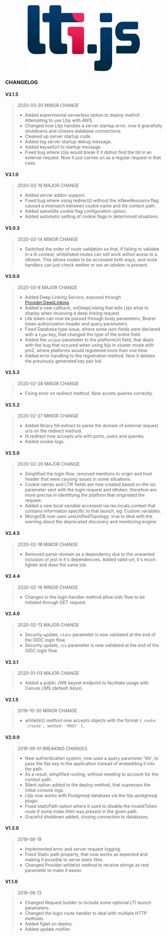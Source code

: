 
<div align="center">
	<br>
	<br>
	<a href="https://cvmcosta.github.io/ltijs"><img width="360" src="logo-300.svg"></img></a>
</div>


### CHANGELOG

#### V3.1.5
> 2020-03-20
> MINOR CHANGE
> - Added experimental serverless option to deploy methof. Attempting to use Ltijs with AWS.
> - Changed how Ltijs handles a server startup error, now it gracefully shutdowns and cloeses database connections.
> - Cleaned up server startup code.
> - Added log server startup debug message.
> - Added keysetUrl to startup message.
> - Fixed bug where Ltijs would break if it didnot find the tld in an external request. Now it just carries on as a regular request in that case.


#### V3.1.0
> 2020-03-19
> MAJOR CHANGE
> - Added server addon support.
> - Fixed bug where using redirect() without the isNewResource flag caused a mismatch between cookie name and ltik context path.
> - Added sameSite cookie flag configuration option.
> - Added automatic setting of cookie flags in determined situations.

#### V3.0.3
> 2020-03-14
> MINOR CHANGE
> - Switched the order of route validation so that, if failing to validate in a lti context, whitelisted routes can still work withot acess to a idtoken. This allows routes to be accessed both ways, and route handlers can just check wether or not an idtoken is present.

#### V3.0.0
> 2020-03-8
> MAJOR CHANGE
> - Added Deep Linking Service, exposed through [Provider.DeepLinking](https://cvmcosta.github.io/ltijs/#/deeplinking).
> - Added a new callback, onDeepLinking that tells Ltijs what to display when receiving a deep linking request.
> - Ltik token can now be passed through body parameters, Bearer token authorization header and query parameters.
> - Fixed Database type issue, where some json fields were declared with a `type` key, that changed the type of the entire field.
> - Added the `unique` parameter to the platformUrl field, that deals with the bug that occured when using ltijs in cluster mode with pm2, where platforms would registered more than one time.
> - Added error handling to the registration method. Now it deletes the previously generated key pair kid.

#### V2.5.3

> 2020-02-28
> MINOR CHANGE
> - Fixing error on redirect method. Now accets queries correctly.

#### V2.5.2

> 2020-02-27
> MINOR CHANGE
> - Added library tld-extract to parse the domain of external request urls on the redirect method.
> - lti.redirect now accepts urls with ports, users and queries.
> - Added cookie logs.


#### V2.5.0

> 2020-02-20
> MAJOR CHANGE
> - Simplified the login flow, removed mentions to origin and host header that were causing issues in some situations.
> - Cookie names and LTIK fields are now created based on the iss parameter sent with the login request and idtoken, therefore are more precise in identifying the platform that originated the request.
> - Added a new local variable accessed via res.locals.context that contains information specific to that launch, eg: Custom variables.
> - MongoDB now uses useUnifiedTopology: true to deal with the warning about the deprecated discovery and monitoring engine.

#### V2.4.5

> 2020-02-18
> MINOR CHANGE
> - Removed parse-domain as a dependency due to the unwanted inclusion of jest in it's dependencies. Added valid-url, it's much lighter and does the same job.


#### V2.4.4

> 2020-02-18
> MINOR CHANGE
> - Changes to the login handler method allow oidc flow to be initiated through GET request.

#### V2.4.0

> 2020-02-13
> MAJOR CHANGE
> - Security update, `state` parameter is now validated at the end of the OIDC login flow.
> - Security update, `iss` parameter is now validated at the end of the OIDC login flow.

#### V2.3.1

> 2020-01-03
> MAJOR CHANGE
> - Added a public JWK keyset endpoint to facilitate usage with Canvas LMS (default /keys).

#### V2.1.5

> 2019-10-30
> MINOR CHANGE
> - whitelist() method now accepts objects with the format `{ route: '/route', method: 'POST' }`.


#### V2.0.0

> 2019-09-01
>BREAKING CHANGES
> - New authentication system, now uses a query parameter 'ltik', to pass the ltijs key to the application instead of embedding it into the path.
> - As a result, simplified routing, without needing to account for the context path.
> - Silent option added to the deploy method, that supresses the initial console logs.
> - Ltijs now works with Postgresql database via the ltijs-postgresql plugin.
> - Fixed staticPath option where it used to disable the invalidToken route if some index.html was present in the given path.
> - Graceful shutdown added, closing connection to databases.

#### V1.2.0

> 2019-08-19
> - Implemented error and server request logging.
> - Fixed Static path property, that now works as expected and making it possible to serve static files.
> - Changed Provider.whitelist method to receive strings as rest parameter to make it easier.


#### V1.1.0 

> 2019-08-13
> - Changed Request builder to include some optional LTI launch parameters.
> - Changed the login route handler to deal with multiple HTTP methods.
> - Added figlet on deploy.
> - Added update notifier.